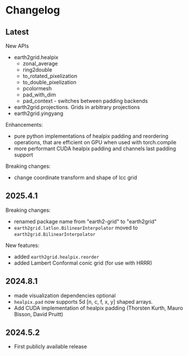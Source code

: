 # Changelog

## Latest

New APIs
- earth2grid.healpix
  - zonal_average
  - ring2double
  - to_rotated_pixelization
  - to_double_pixelization
  - pcolormesh
  - pad_with_dim
  - pad_context - switches between padding backends
- earth2grid.projections. Grids in arbitrary projections
- earth2grid.yingyang

Enhancements:
  - pure python implementations of healpix padding and reordering operations,
    that are efficient on GPU when used with torch.compile
  - more performant CUDA healpix padding and channels last padding support

Breaking changes:

- change coordinate transform and shape of lcc grid

## 2025.4.1

Breaking changes:

- renamed package name from "earth2-grid" to "earth2grid"
- `earth2grid.latlon.BilinearInterpolator` moved to `earth2grid.BilinearInterpolator`

New features:
- added `earth2grid.healpix.reorder`
- added Lambert Conformal conic grid (for use with HRRR)

## 2024.8.1

- made visualization dependencies optional
- `healpix.pad` now supports 5d [n, c, f, x, y] shaped arrays.
- Add CUDA implementation of healpix padding (Thorsten Kurth, Mauro Bisson, David Pruitt)

## 2024.5.2

- First publicly available release
